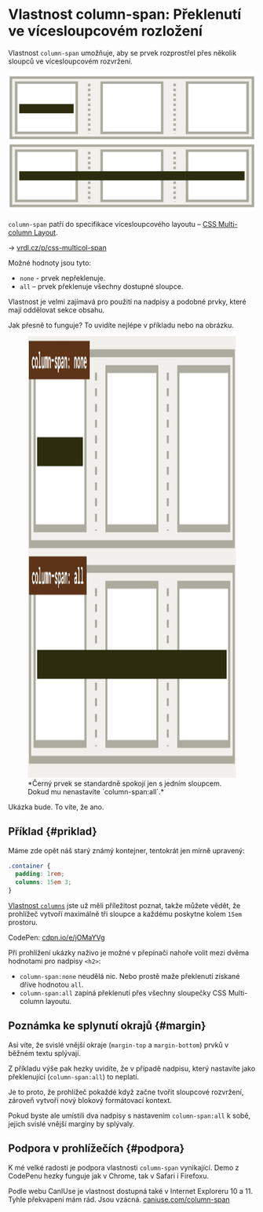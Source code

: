 # Vlastnost column-span: Překlenutí ve vícesloupcovém rozložení

Vlastnost `column-span` umožňuje, aby se prvek rozprostřel přes několik sloupců ve vícesloupcovém rozvržení.

<div class="connected" markdown="1">

![CSS vlastnost column-span](../dist/images/small/vdlayout/css-multicol-span-scheme.jpg)

<div class="web-only" markdown="1">

`column-span` patří do specifikace vícesloupcového layoutu – [CSS Multi-column Layout](css-multicolumn.md).

</div>

<div class="ebook-only" markdown="1">

→ [vrdl.cz/p/css-multicol-span](https://www.vzhurudolu.cz/prirucka/css-multicol-span)

</div>

</div>

Možné hodnoty jsou tyto:

- `none` - prvek nepřeklenuje.
- `all` – prvek překlenuje všechny dostupné sloupce.

Vlastnost je velmi zajímavá pro použití na nadpisy a podobné prvky, které mají oddělovat sekce obsahu.

Jak přesně to funguje? To uvidíte nejlépe v příkladu nebo na obrázku.

<figure>
<img src="../dist/images/original/vdlayout/css-multicol-span.jpg" width="1600" height="900" alt="CSS vlastnosti column-width, column-count a columns">
<figcaption markdown="1">
*Černý prvek se standardně spokojí jen s jedním sloupcem. Dokud mu nenastavíte `column-span:all`.*
</figcaption>
</figure>

Ukázka bude. To víte, že ano.

## Příklad {#priklad}

Máme zde opět náš starý známý kontejner, tentokrát jen mírně upravený:

```css
.container {
  padding: 1rem;
  columns: 15em 3;
}
```

[Vlastnost `columns`](css-multicol-columns.md) jste už měli příležitost poznat, takže můžete vědět, že prohlížeč vytvoří maximálně tři sloupce a každému poskytne kolem `15em` prostoru.

CodePen: [cdpn.io/e/jOMaYVg](https://codepen.io/machal/pen/jOMaYVg?editors=1000)

Při prohlížení ukázky naživo je možné v přepínači nahoře volit mezi dvěma hodnotami pro nadpisy `<h2>`:

- `column-span:none` neudělá nic. Nebo prostě maže překlenutí získané dříve hodnotou `all`.
- `column-span:all` zapíná překlenutí přes všechny sloupečky CSS Multi-column layoutu.

## Poznámka ke splynutí okrajů {#margin}

Asi víte, že svislé vnější okraje (`margin-top` a `margin-bottom`) prvků v běžném textu splývají.

<!-- AdSnippet -->

Z příkladu výše pak hezky uvidíte, že v případě nadpisu, který nastavíte jako překlenující (`column-span:all`) to neplatí.

Je to proto, že prohlížeč pokaždé když začne tvořit sloupcové rozvržení, zároveň vytvoří nový blokový formátovací kontext.

Pokud byste ale umístili dva nadpisy s nastavením `column-span:all` k sobě, jejich svislé vnější marginy by splývaly.

## Podpora v prohlížečích {#podpora}

K mé velké radosti je podpora vlastnosti `column-span` vynikající. Demo z CodePenu hezky funguje jak v Chrome, tak v Safari i Firefoxu.

Podle webu CanIUse je vlastnost dostupná také v Internet Exploreru 10 a 11. Tyhle překvapení mám rád. Jsou vzácná. [caniuse.com/column-span](https://caniuse.com/?search=column-span)

<!-- AdSnippet -->
